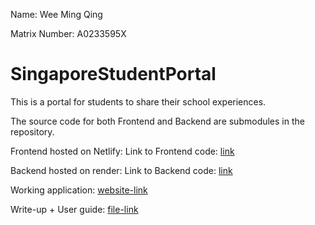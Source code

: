 Name: Wee Ming Qing

Matrix Number: A0233595X


# SingaporeStudentPortal
This is a portal for students to share their school experiences.


The source code for both Frontend and Backend are submodules in the repository.

Frontend hosted on Netlify:
Link to Frontend code: [link](https://github.com/WeeMingQing/SingaporeStudentPortal-Frontend)

Backend hosted on render:
Link to Backend code: [link](https://github.com/WeeMingQing/SingaporeStudentPortal-API)



Working application: [website-link](https://mq-ssp.netlify.app)

Write-up + User guide: [file-link](../WeeMingQing_A0233595X_FinalWriteup)
 
